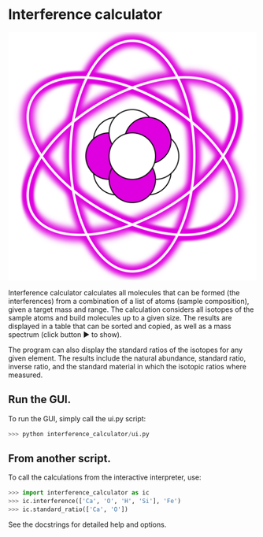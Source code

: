 # Interference calculator

![interference calculator logo](icon.svg)

Interference calculator calculates all molecules that can be formed (the interferences) from a combination of a list of atoms (sample composition), given a target mass and range. The calculation considers all isotopes of the sample atoms and build molecules up to a given size. The results are displayed in a table that can be sorted and copied, as well as a mass spectrum (click button ▶︎ to show).

The program can also display the standard ratios of the isotopes for any given element. The results include the natural abundance, standard ratio, inverse ratio, and the standard material in which the isotopic ratios where measured.

## Run the GUI.

To run the GUI, simply call the ui.py script:

```python
>>> python interference_calculator/ui.py
```

## From another script.

To call the calculations from the interactive interpreter, use:

```python
>>> import interference_calculator as ic
>>> ic.interference(['Ca', 'O', 'H', 'Si'], 'Fe')
>>> ic.standard_ratio(['Ca', 'O'])
```

See the docstrings for detailed help and options.
